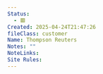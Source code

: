 ```yaml
---
Status:
  - 🟥
Created: 2025-04-24T21:47:26
fileClass: customer
Name: Thompson Reuters
Notes: ""
NoteLinks: 
Site Rules:
---
```


